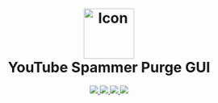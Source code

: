 <h1 align="center">
<img src="https://user-images.githubusercontent.com/16636012/159544500-b26c444c-afe3-4663-8a91-dc5d7944f8a3.png" alt="Icon" width="100" height="100" </img>
<br>YouTube Spammer Purge GUI<br>
</h1>

<div align="center">
  <a href="https://github.com/realashleybailey/YT-Spammer-Purge-GUI/issues">
    <img src="https://img.shields.io/github/issues/realashleybailey/YT-Spammer-Purge-GUI" />
  </a>
  <a href="https://github.com/realashleybailey/YT-Spammer-Purge-GUI/pulls">
    <img src="https://img.shields.io/github/issues-pr/realashleybailey/YT-Spammer-Purge-GUI" />
  </a>
  <a href="https://github.com/realashleybailey/YT-Spammer-Purge-GUI/releases">
    <img src="https://img.shields.io/github/v/release/realashleybailey/YT-Spammer-Purge-GUI?include_prereleases&label=Latest%20Release" />
  </a>
  <a href="https://github.com/realashleybailey/YT-Spammer-Purge-GUI/actions/workflows/firebase-hosting-merge.yml">
    <img src="https://github.com/realashleybailey/YT-Spammer-Purge-GUI/actions/workflows/firebase-hosting-merge.yml/badge.svg" />
  </a>
</div>
